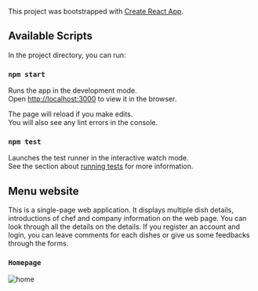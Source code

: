 This project was bootstrapped with [Create React App](https://github.com/facebook/create-react-app).

## Available Scripts

In the project directory, you can run:

### `npm start`

Runs the app in the development mode.<br />
Open [http://localhost:3000](http://localhost:3000) to view it in the browser.

The page will reload if you make edits.<br />
You will also see any lint errors in the console.

### `npm test`

Launches the test runner in the interactive watch mode.<br />
See the section about [running tests](https://facebook.github.io/create-react-app/docs/running-tests) for more information.


## Menu website

This is a single-page web application. It displays multiple dish details, introductions of chef and company information on the web page. You can look through all the details on the details. If you register an account and login, you can leave comments for each dishes or give us some feedbacks through the forms.

### `Homepage`

![home](https://user-images.githubusercontent.com/55266725/85962875-11df7b80-b981-11ea-8ca0-921090983cb4.PNG)

